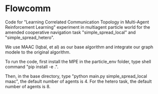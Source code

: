 # Flowcomm
Code for "Learning Correlated Communication Topology in Multi-Agent Reinforcement Learning" experiment in multiagent particle world for the amended cooperative navigation task "simple_spread_local" and "simple_spread_hetero".

We use MAAC (Iqbal, et al) as our base algorithm and integrate our graph modele to the original algorithm.

To run the code, first install the MPE in the particle_env folder, type shell command "pip install -e .".

Then, in the base directory, type "python main.py simple_spread_local maac", the default number of agents is 4. For the hetero task, the default number of agents is 8.
